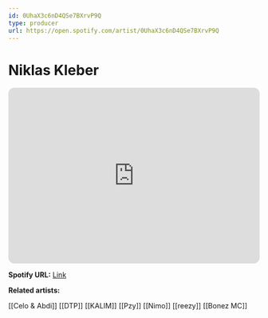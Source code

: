 ```yaml
---
id: 0UhaX3c6nD4QSe7BXrvP9Q
type: producer
url: https://open.spotify.com/artist/0UhaX3c6nD4QSe7BXrvP9Q
---
```

# Niklas Kleber

<iframe style="border-radius:12px" src="https://open.spotify.com/embed/artist/0UhaX3c6nD4QSe7BXrvP9Q" width="100%" height="352" frameBorder="0" allowfullscreen="" allow="autoplay; clipboard-write; encrypted-media; fullscreen; picture-in-picture" loading="lazy"></iframe>

**Spotify URL:** [Link](https://open.spotify.com/artist/0UhaX3c6nD4QSe7BXrvP9Q)

**Related artists:**

[[Celo & Abdi]]
[[DTP]]
[[KALIM]]
[[Pzy]]
[[Nimo]]
[[reezy]]
[[Bonez MC]]
